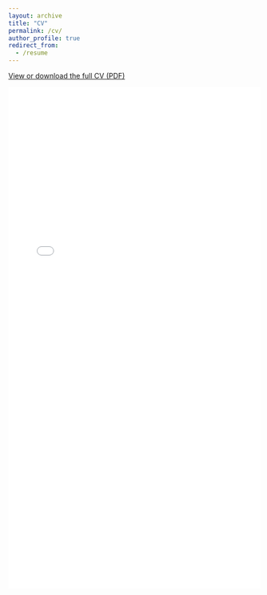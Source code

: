 ```yaml
---
layout: archive
title: "CV"
permalink: /cv/
author_profile: true
redirect_from:
  - /resume
---
```


<p>
  <a href="/files/Meilin_Li_CV (8).pdf" target="_blank" rel="noopener">View or download the full CV (PDF)</a>
</p>

<embed src="/files/Meilin_Li_CV (8).pdf" width="100%" height="1000px" type="application/pdf">

<!-- 
If your PDF is at a different URL, change the path above accordingly.
-->
